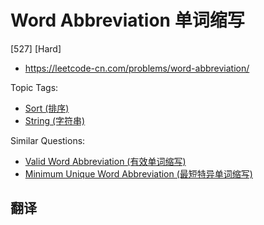 # Word Abbreviation 单词缩写

[527] [Hard]

- https://leetcode-cn.com/problems/word-abbreviation/

Topic Tags:

- [Sort (排序)](https://leetcode-cn.com/tag/sort/)
- [String (字符串)](https://leetcode-cn.com/tag/string/)

Similar Questions:

- [Valid Word Abbreviation (有效单词缩写)](https://leetcode-cn.com/problems/valid-word-abbreviation/)
- [Minimum Unique Word Abbreviation (最短特异单词缩写)](https://leetcode-cn.com/problems/minimum-unique-word-abbreviation/)

## 翻译
